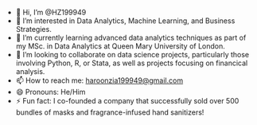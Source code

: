 - 👋 Hi, I’m @HZ199949
- 👀 I’m interested in Data Analytics, Machine Learning, and Business Strategies.
- 🌱 I’m currently learning advanced data analytics techniques as part of my MSc. in Data Analytics at Queen Mary University of London.
- 💞️ I’m looking to collaborate on data science projects, particularly those involving Python, R, or Stata, as well as projects focusing on financical analysis.
- 📫 How to reach me: haroonzia199949@gmail.com
- 😄 Pronouns: He/Him
- ⚡ Fun fact: I co-founded a company that successfully sold over 500 bundles of masks and fragrance-infused hand sanitizers!

<!---
HZ199949/HZ199949 is a ✨ special ✨ repository because its `README.md` (this file) appears on your GitHub profile.
You can click the Preview link to take a look at your changes.
--->
